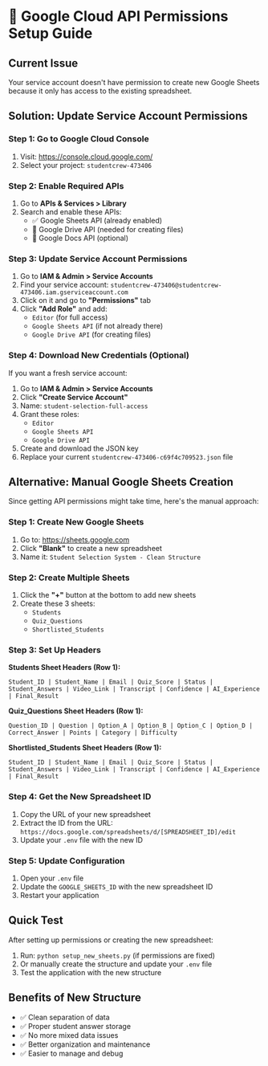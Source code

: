 # 🔑 Google Cloud API Permissions Setup Guide

## Current Issue
Your service account doesn't have permission to create new Google Sheets because it only has access to the existing spreadsheet.

## Solution: Update Service Account Permissions

### Step 1: Go to Google Cloud Console
1. Visit: https://console.cloud.google.com/
2. Select your project: `studentcrew-473406`

### Step 2: Enable Required APIs
1. Go to **APIs & Services > Library**
2. Search and enable these APIs:
   - ✅ Google Sheets API (already enabled)
   - 🔄 Google Drive API (needed for creating files)
   - 🔄 Google Docs API (optional)

### Step 3: Update Service Account Permissions
1. Go to **IAM & Admin > Service Accounts**
2. Find your service account: `studentcrew-473406@studentcrew-473406.iam.gserviceaccount.com`
3. Click on it and go to **"Permissions"** tab
4. Click **"Add Role"** and add:
   - `Editor` (for full access)
   - `Google Sheets API` (if not already there)
   - `Google Drive API` (for creating files)

### Step 4: Download New Credentials (Optional)
If you want a fresh service account:
1. Go to **IAM & Admin > Service Accounts**
2. Click **"Create Service Account"**
3. Name: `student-selection-full-access`
4. Grant these roles:
   - `Editor`
   - `Google Sheets API`
   - `Google Drive API`
5. Create and download the JSON key
6. Replace your current `studentcrew-473406-c69f4c709523.json` file

## Alternative: Manual Google Sheets Creation

Since getting API permissions might take time, here's the manual approach:

### Step 1: Create New Google Sheets
1. Go to: https://sheets.google.com
2. Click **"Blank"** to create a new spreadsheet
3. Name it: `Student Selection System - Clean Structure`

### Step 2: Create Multiple Sheets
1. Click the **"+"** button at the bottom to add new sheets
2. Create these 3 sheets:
   - `Students`
   - `Quiz_Questions`
   - `Shortlisted_Students`

### Step 3: Set Up Headers

**Students Sheet Headers (Row 1):**
```
Student_ID | Student_Name | Email | Quiz_Score | Status | Student_Answers | Video_Link | Transcript | Confidence | AI_Experience | Final_Result
```

**Quiz_Questions Sheet Headers (Row 1):**
```
Question_ID | Question | Option_A | Option_B | Option_C | Option_D | Correct_Answer | Points | Category | Difficulty
```

**Shortlisted_Students Sheet Headers (Row 1):**
```
Student_ID | Student_Name | Email | Quiz_Score | Status | Student_Answers | Video_Link | Transcript | Confidence | AI_Experience | Final_Result
```

### Step 4: Get the New Spreadsheet ID
1. Copy the URL of your new spreadsheet
2. Extract the ID from the URL: `https://docs.google.com/spreadsheets/d/[SPREADSHEET_ID]/edit`
3. Update your `.env` file with the new ID

### Step 5: Update Configuration
1. Open your `.env` file
2. Update the `GOOGLE_SHEETS_ID` with the new spreadsheet ID
3. Restart your application

## Quick Test
After setting up permissions or creating the new spreadsheet:
1. Run: `python setup_new_sheets.py` (if permissions are fixed)
2. Or manually create the structure and update your `.env` file
3. Test the application with the new structure

## Benefits of New Structure
- ✅ Clean separation of data
- ✅ Proper student answer storage
- ✅ No more mixed data issues
- ✅ Better organization and maintenance
- ✅ Easier to manage and debug
